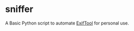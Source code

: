 # sniffer

A Basic Python script to automate [ExifTool](https://github.com/exiftool/exiftool) for personal use.

